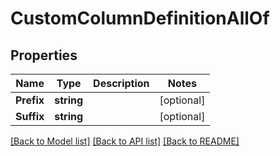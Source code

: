 # CustomColumnDefinitionAllOf

## Properties

Name | Type | Description | Notes
------------ | ------------- | ------------- | -------------
**Prefix** | **string** |  | [optional] 
**Suffix** | **string** |  | [optional] 

[[Back to Model list]](../README.md#documentation-for-models) [[Back to API list]](../README.md#documentation-for-api-endpoints) [[Back to README]](../README.md)


